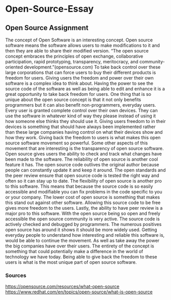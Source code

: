 # Open-Source-Essay
## Open Source Assignment



The concept of Open Software is an interesting concept. Open source software means the software allows users to make modifications to it and then they are able to share their modified version. “The open source concept embraces the principles of open exchange, collaborative participation, rapid prototyping, transparency, meritocracy, and community-oriented development.”(opensource.com)  To take back control over these large corporations that can force users to buy their different products is freedom for users. Giving users the freedom and power over their own software is a complex idea to think about. Having the power to see the source code of the software as well as being able to edit and enhance it is a great opportunity to take back freedom for users. One thing that is so unique about the open source concept is that it not only benefits programmers but it can also benefit non-programmers, everyday users. Every user is granted complete control over their own devices. They can use the software in whatever kind of way they please instead of using it how someone else thinks they should use it. Giving users freedom to in their devices is something that should have always been implemented rather than these large companies having control on what their devices show and how they work. Giving back the freedom to users is what makes this open source software movement so powerful. Some other aspects of this movement that are interesting is the transparency of open source software. Open source gives users the ability to check and track what changes have been made to the software. The reliability of open source is another cool feature it has. The open source code outlives the original author because people can constantly update it and keep it around. The open standards and the peer review ensure that open source code is tested the right way and often so it can stay up to date. The flexibility  of open source is another pro to this software. This means that because the source code is so easily accessible and modifiable you can fix problems in the code specific to you or your company. The lower cost of open source is something that makes this stand out against other software. Allowing this source code to be free gives more freedom to the users. Lastly, the ability to have peer review is a major pro to this software. With the open source being so open and freely accessible the open source community is very active. The source code is actively checked and debugged by programmers. The numerous positives open source has around it shows it should be more widely used. Getting everyday people to understand how interesting and reliable this software is, would be able to continue the movement. As well as take away the power the big companies have over their users. The entirety of the concept is something that could potentially make a difference in the world of technology we have today. Being able to give back the freedom to these users is what is the most unique part of open source software. 


### Sources
https://opensource.com/resources/what-open-source
https://www.redhat.com/en/topics/open-source/what-is-open-source

